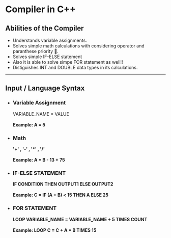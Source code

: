 # Compiler in C++

## Abilities of the Compiler
- Understands variable assignments.
- Solves simple math calculations with considering operator and paranthese priority 💪. <br/>
- Solves simple IF-ELSE statement  <br/>
- Also it is able to solve simpe FOR statement as well!! <br/>
- Distiguishes INT and DOUBLE data types in its calculations. <br/>

<hr/>

## Input / Language Syntax

- ### Variable Assignment <br/>
  VARIABLE_NAME = VALUE <br/><br/>
  <b>Example:<b/> A = 5
  
- ### Math
  '+' , '-' , '*' , '/'  <br/><br/>
  <b>Example:<b/> A * B - 13 + 75

- ### IF-ELSE STATEMENT
  IF CONDITION THEN OUTPUT1 ELSE OUTPUT2 <br/><br/>
  <b>Example:<b/> C = IF (A + B) < 15 THEN A ELSE 25 <br/>
                                 
- ### FOR STATEMENT 
  LOOP VARIABLE_NAME = VARIABLE_NAME + 5 TIMES COUNT <br/><br/>
  <b>Example:<b/> LOOP C = C + A * B TIMES 15
